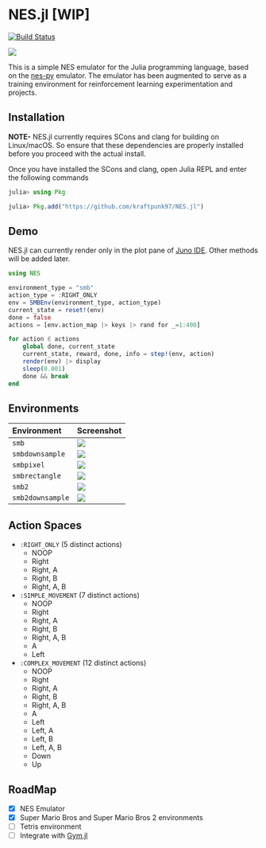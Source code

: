 ﻿# NES.jl [WIP]

[![Build Status](https://travis-ci.com/kraftpunk97/NES.jl.svg?branch=master)](https://travis-ci.com/kraftpunk97/NES.jl)

![](https://media.giphy.com/media/gjCGZwYAAYoDdMOfdM/giphy.gif)

This is a simple NES emulator for the Julia programming language, based on the [nes-py](https://github.com/Kautenja/nes-py) emulator. The emulator has been augmented to serve as a training environment for reinforcement learning experimentation and projects.

## Installation

**NOTE-** NES.jl currently requires SCons and clang for building on Linux/macOS. So ensure that these dependencies are properly installed before you proceed with the actual install.

Once you have installed the SCons and clang, open Julia REPL and enter the following commands

```julia
julia> using Pkg

julia> Pkg.add("https://github.com/kraftpunk97/NES.jl")
```

## Demo

NES.jl can currently render only in the plot pane of [Juno IDE](https://junolab.org). Other methods will be added later.

```julia
using NES

environment_type = "smb"
action_type = :RIGHT_ONLY
env = SMBEnv(environment_type, action_type)
current_state = reset!(env)
done = false
actions = [env.action_map |> keys |> rand for _=1:400]

for action ∈ actions
	global done, current_state
	current_state, reward, done, info = step!(env, action)
	render(env) |> display
	sleep(0.001)
	done && break
end
```

## Environments
| Environment                     | Screenshot                               |
|:--------------------------------|:-----------------------------------------|
| `smb`             							|  ![](https://i.imgur.com/ubwQbux.png)    |
| `smbdownsample`             		|  ![](https://i.imgur.com/AC5xWrF.png)    |
| `smbpixel`             					|  ![](https://i.imgur.com/Wj2ZLEF.png)    |
| `smbrectangle`             			|  ![](https://i.imgur.com/kBQY8Rz.png)    |
| `smb2`            							|  ![](https://i.imgur.com/vQPDUN2.png)  	 |
| `smb2downsample`            		|  ![](https://i.imgur.com/7YlNDKH.png)    |

## Action Spaces

* `:RIGHT_ONLY` (5 distinct actions)
	* NOOP
	* Right
	* Right, A
	* Right, B
	* Right, A, B
* `:SIMPLE_MOVEMENT` (7 distinct actions)
	* NOOP
	* Right
	* Right, A
	* Right, B
	* Right, A, B
	* A
	* Left
* `:COMPLEX_MOVEMENT` (12 distinct actions)
	* NOOP
	* Right
	* Right, A
	* Right, B
	* Right, A, B
	* A
	* Left
	* Left, A
	* Left, B
	* Left, A, B
	* Down
	* Up

## RoadMap

* [x] NES Emulator
* [x] Super Mario Bros and Super Mario Bros 2 environments
* [ ] Tetris environment
* [ ] Integrate with [Gym.jl](https://github.com/FluxML/Gym.jl)
